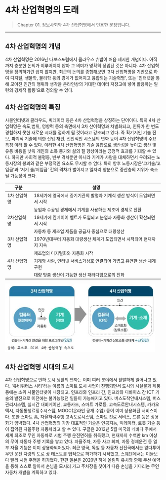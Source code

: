 # 4차 산업혁명의 도래

> Chapter 01. 정보사회와 4차 산업혁명에서 인용한 문장입니다.
***
## 4차 산업혁명의 개념
4차 산업혁명은 2016년 다보스포럼에서 클라우스 슈밥이 처음 제시한 개념이다. 아직까지 충분한 논의가 이루어지지 않아 그 의미가 명확히 정립된 것은 아니다.
4차 산업혁명을 정의하기란 쉽지 않지만, 최근의 논의를 종합해보면 '3차 산업혁명을 기반으로 하여 디지털, 생물학, 물리학 등의 경계가
없어지고 융합되는 기술혁명', 또는 '인터넷을 통해 모아진 인간의 행위와 생각을 온라인상의 거대한 데이터 저장고에 넣어 활용하는 일련의 경제적 활동'으로 정의할 수 있다.

## 4차 산업혁명의 특징
사물인터넷과 클라우드, 빅데이터 등은 4차 산업혁명을 상징하는 단어이다. 특히 4차 산업혁명은 속도,범위, 영향력 등의 측면에서 3차 산어혁명과 차별화되고, 인류가 한 번도
경험하지 못한 새로운 시대를 접하게 될 것이라고 강조되고 있다. 즉 획기저인 기술 진보, 파괴적 기술에 의한 산업 재편, 전반적인 시스템의 변화 등이 4차 산업혁명의 주요 특징
이라 할 수 있다. 이러한 4차 산업혁명은 기술 융합으로 생산성을 높이고 생산 및 유통 비용을 낮춰 개인의 소득 증가와 삶의 질 향상이라는 긍정적 효과를 기대할 수 있다. 하지만
사회적 불평등, 빈부 격차뿐만 아니라 기계가 사람을 대체하면서 우려되는 노동시장의 붕괴와 같은 부정적인 요소도 무시할 수 없다. 특히 향후 노동시장은'고기술/고임금'과 '저기
술/저임금' 간의 격차가 벌어지고 일자리 양분으로 중산층의 지위가 축소될 가능성이 크다.

|구분|설명|
|---|---|
|1차 산업혁명|18세기에 영국에서 증기기관의 발명과 기계식 생산 방식이 도입되면서 시작  |
||농업과 수공업 경제에서 기계를 사용하는 제조어 경제로 전환 |
|2차산업혁명|19세기에 컨베이어 벨트가 도입되고 분업과 자동화 생산이 확산되면서 시작 |
||자동차 등 제조업 제품을 공급자 중심으로 대량생산 |
|3차 산업혁명|1970년대부터 자동화 대량생산 체계가 도입되면서 시작되어 현재까지 지속 |
||제조업의 디지털화와 자동화 시작 |
|4차 산업혁명|기계와 사람, 인터넷 서비스가상호 연결되어 가볍고 유연한 생산 체계구현 |
||대량 맞춤 생산이 가능한 생산 패러다임으로의 진화 |


![4차 산업혁명](./img/그림01_3차산업과4차산업.jpg)


## 4차 산업혁명 시대의 도시
4차 산업혁명으로 인하 도시 생활의 변화는 이미 여러 분야에서 활발하게 일어나고 있다. '유비쿼터스 시티'라는 이름의 스마트 도시 사업이 진행되면서 도시의 시설물과
제품 등에는 소위 사물인터넷이 내장되고, 인프라와 인프라 간, 인프라와 디바이스 간 ICT 기술의 발전으로 이전에는 불가능했던 일들이 가능해지고 있다. 버스도착안내시스템,
버스관리시스템, 실시간 내비게이션, 교통카드, 스마트 가로등, 고속도로안내시스템, 카카오택시, 자동통행료징수시스템, MOOC(온라인 공개 수업) 등이 이미 상용화된
서비스이다. 또한 스마트 홈, 자율혀력주행 고속도로시스템, 스마트 진료 서비스, 드론 등은 상용화가 임박했다.
4차 산업혁명의 가장 대표적인 기술은 인공지능, 빅데이터, 로봇 기술 등이 집약된 자율주행 자동차라고 할 수 있다. 구글은 2012년 5월 미국의 네바다 주에서 세계 최초로 무인 자동차로 
시험 주행 운전면허를 취득했고, 현재까지 수백만 km 이상의 무이 자동차 주행 기록을 쌓고 있다. 자율주차, 자동 사고 회피, 자동 경제운전 등 일부 자율 기능은 이미 상용화되어있다.
최근 영국, 독일 등 자동차 선진국에서는 앞다투어 무인 운전 차량의 도로 상 테스트를 법적으로 허가하기 시작했고, 스웨덴에서는 이들보다 빨리 시험 주행을 허가했다.
한편 일본은 2020년 하계 올림픽 유치와 함께 무선 예약을 통해 스스로 알아서 손님을 모시러 가고 주차장을 찾아가 다음 손님을 기다리는 무인 자동차 개발을 계획하고 있다.
